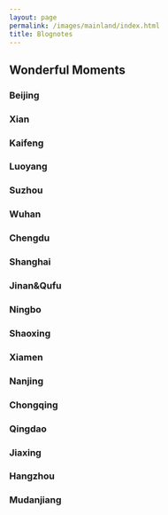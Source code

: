 ```yaml
---
layout: page
permalink: /images/mainland/index.html
title: Blognotes
---
```


## Wonderful Moments

### Beijing
### Xian
### Kaifeng
### Luoyang
### Suzhou
### Wuhan
### Chengdu
### Shanghai
### Jinan&Qufu
### Ningbo
### Shaoxing
### Xiamen
### Nanjing
### Chongqing
### Qingdao
### Jiaxing
### Hangzhou
### Mudanjiang

